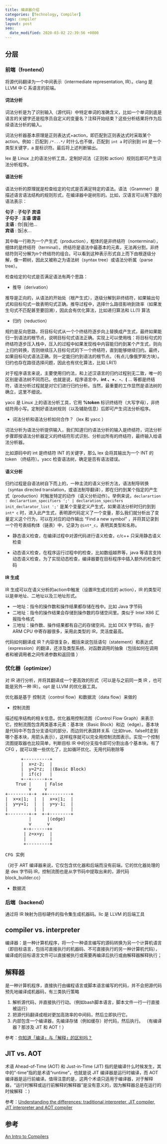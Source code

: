 ```yaml
---
title: 编译器介绍
categories: [Technology, Compiler]
tags: compiler
layout: post
seo:
  date_modified: 2020-03-02 22:39:56 +0800
---
```


## 分层

### 前端（frontend）

将源代码翻译为一个中间表示（intermediate representation, IR）。clang 是 LLVM 中 C 系语言的前端。

#### 词法分析

词法分析是为了识别输入（源代码）中特定单词的准确含义，比如一个单词到底是语言的关键字还是程序员自定义的变量名？注释开始结束？这些分析结果将作为后续语法分析的输入。

词法分析器基本原理是正则表达式+action，即匹配到正则表达式时采取某个action。例如：匹配到 `/*...*/` 时什么也不做，匹配到 `int a` 时识别到 int 是一个类型关键字，a 是标识符。最后将上述判断输出。

lex 是 Linux 上的语法分析工具，定制好词法（正则和 action）规则后即可产生词法分析程序。

#### 语法分析

语法分析的原理就是检查给定的句式是否满足特定的语法。语法（Grammer）是描述语言语法结构的规则形式，在编译器中是树形的。比如，汉语言可以用下面的语法表示：

**句子** : **子句子** **宾语**  
**子句子** : **主语** **谓语**  
**主语** : 你|我|他...  
**宾语** : 饭|水...  

其中每一行称为一个产生式（production），粗体的是非终结符（nonterminal），细体的是终结符（terminal）。终结符是语法中最基本的元素，无法再分割，非终结符则可分解为n个终结符的组合。可以看到这种表示形式自上而下由根逐级分解，像一颗树，因此又被称之为语法树（syntax tree）或语法分析属（parse tree）。

检查给定的句式是否满足语法有两个思路：

- 推导（derivation）

推导是正向的，从语法的开始处（根产生式），逐级分解到非终结符，如果输出句式和目标句式一致表明句式正确。推导过程中，选择什么路径影响到效率（如果发生句式不匹配甚至要回溯），因此会有优化算法，比如递归算法和 LL(1) 算法

- 归约（reduction）

规约是反向思路，将目标句式从一个个终结符逐步向上替换成产生式，最终如果能归一到语法的根节点，说明目标句式语法正确。实现上可以使用栈：将目标句式的终结符逐步压入栈中，压入的过程中如果发现栈中内容能归约到某个产生式，则向上归约转换，否则继续压入目标句式的下一个终结符，直到能够继续归约。最终，如果目标句式语法正确，则一定能归约到语法的根节点。（有点儿像俄罗斯方块）。归约也存在路径选择问题，因此也有优化算法，比如 LR(1)

对于程序语言来说，主要使用归约法，和上述汉语言的归约过程别无二致，唯一的区别是语法树不同而已。也就是说，程序语言中，**int **、**+**、**-**、**(** ... 等都是终结符，语法分析过程就是对它们进行归约分析。当然，最重要的工作显然是语法树的确立，这里不细说。

yacc 是 Linux 上的语法分析工具，它用 **%token** 标识终结符（大写字母），非终结符用小写。定制好语法树规则（以及辅助信息）后即可产生词法分析程序。

- 词法分析和语法分析如何合作？（lex 和 yacc ）

词法分析为语法分析提供输入，我们知道归约语法分析的输入是终结符，词法分析步骤即按语法分析器定义的终结符形式识别、分析出所有的终结符，最终输入给语法分析器。

比如源码中的 int 是终结符 INT 的关键字，那么 lex 会将其输出为一个 INT 的 token （终结符）。yacc 检查语法树，确定是否有语法错误。

#### 语义分析

归约过程是自语法树自下而上的，一种主流的语义分析方法，语法制导转换（syntax directed translation，或语法制导翻译），即在归约到某个指定的产生式（production）时触发特定的动作（语义分析动作）。举例来说，`declarartion : declarartion_specifiers ';' | declaration_specifers init_declarator_list ';'` 是某个变量定义产生式，如果语法分析时归约到到 `int* c` 时，进入此产生式，表明源代码定义了一个变量，那么我们就分析出了变量定义这个行为，可以在对应的动作输出 “Find a new symbol” ，并将其记录到一个符号表结构体（链表）中，记录为 `@int*_c`，表明其类型和名称。

- 静态语义检查，在编译过程中对源代码进行语义检查，c/c++ 只采用静态语义检查

- 动态语义检查，在程序运行过程中的检查，比如数组越界等，java 等语言支持动态语义检查，为了实现动态检查，编译器要在目标程序中插入额外的检查代码

#### IR 生成

IR 生成可以在语义分析的action中触发（设置IR生成对应的 action），IR 的类型可以是单地址、二地址以及三地址形式。

- 一地址：指令的操作数和操作结果都存储在栈中。比如 Java 字节码
- 二地址：指令的操作结果会存储到操作数的存储空间里。类似于 Intel X86 汇报指令格式
- 三地址：操作数、操作结果都有自己的存储空间。比如 DEX 字节码，由于 ARM CPU 中寄存器很多，采用此类型的 IR，灵活度最高。

代码如何翻译成 IR ? 内容很复杂，概括来说包括语句（statement）和表达式（expression）的翻译，还涉及类型系统、对函数调用的抽象（包括如何在调用者和被调用者之间传递参数和返回值 ）

### 优化器（optimizer）

对 IR 进行分析，并将其翻译成一个更高效的形式（可以是与之前同一类 IR ，也可能是另外一种 IR）。opt 是 LLVM 的优化器工具。

优化器是基于 控制流（control flow）和数据流（data flow）来做的

- 控制流图

描述程序结构的相关信息。优化器用控制流图（Control Flow Graph）来表示它。控制流图包含两类基本元素：基本块（Basic Block）和边（edge）。基本块是代码中不包含分支语句的部分，而边则代表跳转关系（比如true、false时走到哪个基本块，用箭头表示），这样程序就可以完全用控制流图表示。实现一个控制流图提取器也比较简单，判断目标 IR 中的分支指令即可分割出各个基本块。有了 CFG ，就可以做一些优化了，比如循环优化、无用代码剔除等

<pre><font face="monospace">      +----------+
      |  x=z-2;  |
      |  y=2*z;  |(Basic Block)
      |  if(c)   |
      +--+-----+-+
    True |     | False
         v     v
+--------+-+  ++---------+
|  x=x|1;  |  |  x=x|1;  |
|  y=y+1;  |  |  y=y-1;  |
|          |  |          |
+--------+-+  +-+--------+
         |      |(edge)
         v      v
       +-+------++
       | z=x+y;  |
       |         |
       +---------+

CFG 实例
</font></pre>

（对于 ART 编译器来说，它仅包含优化器和后端而没有前端，它的优化器处理的是 dex 字节码 IR，控制流图也是从字节码中提取出来的，源代码 block_builder.cc）

- 数据流

### 后端（backend）

通过将 IR 映射为目标硬件的指令集生成机器码。llc 是 LLVM 的后端工具

## compiler vs. interpreter

编译器：是一种计算机程序，将一个一种语言编写的源码转换为另一个计算机语言（即目标语言，包括可直接执行的机器码、不可直接执行的另一种计算机代码），编译成的目标语言文件可以直接被执行或需要再编译后执行或由解释器解释执行；

## 解释器

是一种计算机程序，直接执行由编程语言或脚本语言编写的代码，并不会把源代码预先地编译成机器码，有三类执行策略

1. 解析源代码，并直接执行行动。（例如bash脚本语言，脚本文件一行一行直接被运行）
2. 把源代码翻译成相对更加高效率的中间码，然后立即执行它。
3. 内部包含一个编译器，先编译存储（例如缓存）好代码，然后执行。 （有编译器？那涉及 JIT 和 AOT！）

参考：[你知道「编译」与「解释」的区别吗？](http://huang-jerryc.com/2016/11/20/do-you-konw-the-different-between-compiler-and-interpreter/)

## JIT vs. AOT

术语 Ahead-of-Time (AOT) 和 Just-in-Time (JIT) 指的是编译什么时候发生，其中的“-time”指的是术语“runtime”，也就是说 JIT 编译器是运行时编译，而 AOT 编译器是运行前编译。值得注意的是，这两个术语只适用于编译器，对于解释器，“运行时解释或运行前解释的解释器”是没有意义的，因为解释器总是在运行的时候解释 ：)

参考：[Understanding the differences: traditional interpreter, JIT compiler, JIT interpreter and AOT compiler](https://softwareengineering.stackexchange.com/questions/246094/understanding-the-differences-traditional-interpreter-jit-compiler-jit-interp)

## 参考
[An Intro to Compilers](https://nicoleorchard.com/blog/compilers)
